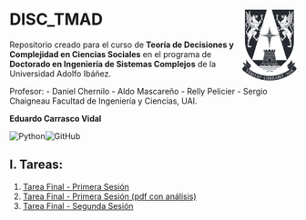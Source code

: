 # DISC_TMAD <img src="img/logo.png" align="right" width = "95px"/>
    
Repositorio creado para el curso de **Teoría de Decisiones y Complejidad en Ciencias Sociales** en el programa de **Doctorado en Ingeniería de Sistemas Complejos** de la Universidad Adolfo Ibáñez.

Profesor: - Daniel Chernilo - Aldo Mascareño - Relly Pelicier - Sergio Chaigneau 
Facultad de Ingeniería y Ciencias, UAI.

**Eduardo Carrasco Vidal**
 
![Python](https://img.shields.io/badge/python-%2314354C.svg)![GitHub](https://img.shields.io/badge/github-%23121011.svg)

## I. Tareas:
1. [Tarea Final - Primera Sesión](https://github.com/educarrascov/DISC_Teoria/blob/main/Sesion%20I/20230903%20Segregaci%C3%B3n_v10.ipynb)
2. [Tarea Final - Primera Sesión (pdf con análisis)]()
3. [Tarea Final - Segunda Sesión](https://github.com/educarrascov/DISC_Teoria/blob/main/Sesion%20II/Tarea_2_educarrascov.ipynb)

 

